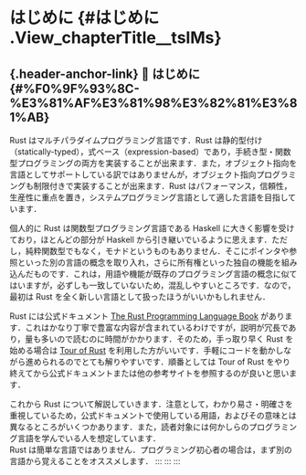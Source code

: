 # はじめに {#はじめに .View_chapterTitle__tslMs}

## [](#%F0%9F%93%8C-%E3%81%AF%E3%81%98%E3%82%81%E3%81%AB){.header-anchor-link} 📌 はじめに {#%F0%9F%93%8C-%E3%81%AF%E3%81%98%E3%82%81%E3%81%AB}

Rust はマルチパラダイムプログラミング言語です．Rust
は静的型付け（statically-typed），式ベース（expression-based）であり，手続き型・関数型プログラミングの両方を実装することが出来ます．また，オブジェクト指向を言語としてサポートしている訳ではありませんが，オブジェクト指向プログラミングも制限付きで実装することが出来ます．Rust
はパフォーマンス，信頼性，生産性に重点を置き，システムプログラミング言語として適した言語を目指しています．

個人的に Rust は関数型プログラミング言語である Haskell
に大きく影響を受けており，ほとんどの部分が Haskell
から引き継いでいるように思えます．ただし，純粋関数型でもなく，モナドというものもありません．そこにポインタや参照といった別の言語の概念を取り入れ，さらに所有権といった独自の機能を組み込んだものです．これは，用語や機能が既存のプログラミング言語の概念に似てはいますが，必ずしも一致していないため，混乱しやすいところです．なので，最初は
Rust を全く新しい言語として扱ったほうがいいかもしれません．

Rust には公式ドキュメント [The Rust Programming Language
Book](https://doc.rust-lang.org/book/)
があります．これはかなり丁寧で豊富な内容が含まれているわけですが，説明が冗長であり，量も多いので読むのに時間がかかります．そのため，手っ取り早く
Rust を始める場合は [Tour of Rust](https://tourofrust.com/)
を利用した方がいいです．手軽にコードを動かしながら進められるのでとても解りやすいです．順番としては
Tour of Rust
をやり終えてから公式ドキュメントまたは他の参考サイトを参照するのが良いと思います．

これから Rust
について解説していきます．注意として，わかり易さ・明確さを重視しているため，公式ドキュメントで使用している用語，およびその意味とは異なるところがいくつかあります．また，読者対象には何かしらのプログラミング言語を学んでいる人を想定しています．\
Rust
は簡単な言語ではありません．プログラミング初心者の場合は，まず別の言語から覚えることをオススメします．
:::
:::
:::

